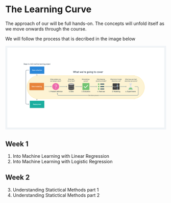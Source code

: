 # The Learning Curve

The approach of our will be full hands-on. The concepts will unfold itself as we move onwards through the course. 

We will follow the process that is decribed in the image below

![](../images/Process.png)

## Week 1 

01. Into Machine Learning with Linear Regression
02. Into Machine Learning with Logistic Regression

## Week 2 

03. Understanding Statictical Methods part 1
04. Understanding Statictical Methods part 2
